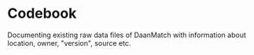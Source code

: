 # Codebook
Documenting existing raw data files of DaanMatch with information about location, owner, "version", source etc.
